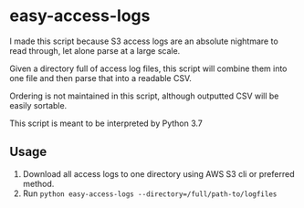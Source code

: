 # easy-access-logs

I made this script because S3 access logs are an absolute nightmare to read through, let alone
parse at a large scale.

Given a directory full of access log files, this script will combine them into one file and
then parse that into a readable CSV.

Ordering is not maintained in this script, although outputted CSV will be easily sortable.

This script is meant to be interpreted by Python 3.7

## Usage
1. Download all access logs to one directory using AWS S3 cli or preferred method.
2. Run `python easy-access-logs --directory=/full/path-to/logfiles`
